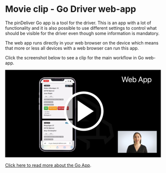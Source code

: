 # Movie clip - Go Driver web-app

The pinDeliver Go app is a tool for the driver. This is an app with a lot of functionality and it is also possible to use different settings to control what should be visible for the driver even though some information is mandatory.

The web app runs directly in your web browser on the device which means that more or less all devices with a web browser can run this app.

Click the screenshot below to see a clip for the main workflow in Go web-app.

<p float="right">
<a href="https://youtu.be/NabQCy4zi7s" target="_blank">
<img alt="Go App Web" src="/images/go_app_web_movieclip_screenshot.png" width="600">
</a>
</p>

[Click here to read more about the Go App](go_app_for_drivers.md).
